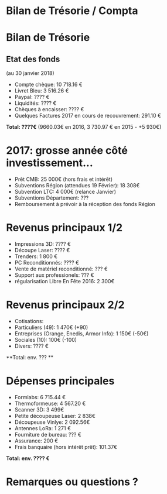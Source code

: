 # Bilan de Trésorie / Compta


# Bilan de Trésorie


## Etat des fonds
(au 30 janvier 2018)

* Compte chèque: 10 718.16 €
* Livret Bleu: 3 516.26 €
* Paypal: ???? €
* Liquidités: ???? €
* Chèques à encaisser: ???? €
* Quelques Factures 2017 en cours de recouvrement: 291.10 €

**Total: ????€** (9660.03€ en 2016,  3 730.97 € en 2015 - +5 930€)


# 2017: grosse année côté investissement...

* Prêt CMB: 25 000€ (hors frais et intérêt)
* Subventions Région (attendues 19 Février): 18 308€
* Subvention LTC: 4 000€ (relance Janvier)
* Subventions Département: ???
* Remboursement à prévoir à la réception des fonds Région


# Revenus principaux 1/2

* Impressions 3D: ???? €
* Découpe Laser: ???? €
* Trenders: 1 800 €
* PC Reconditionnés: ???? €
* Vente de matériel reconditionné: ??? €
* Support aux professionels: ??? €
* régularisation Libre En Fête 2016: 2 300€


# Revenus principaux 2/2

* Cotisations:
* Particuliers (49): 1 470€ (+90)
* Entreprises (Orange, Enedis, Armor Info): 1 150€ (-50€)
* Sociales (10): 100€ (-100)
* Divers: ???? €

**Total: env. ??? **


# Dépenses principales

* Formlabs: 6 715.44 €
* Thermoformeuse: 4 567.20 €
* Scanner 3D: 3 499€
* Petite découpeuse Laser: 2 838€
* Découpeuse Vinlye: 2 092.56€
* Antennes LoRa: 1 271 €
* Fourniture de bureau: ??? €
* Assurance: 200 €
* Frais banquaire (hors intérêt prêt):  101.37€

**Total: env. ???? €**


# Remarques ou questions ?

